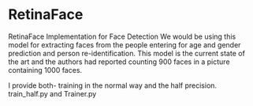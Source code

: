 # RetinaFace
RetinaFace Implementation for Face Detection
We would be using this model for extracting faces from the people entering for age and gender prediction and person re-identification. This model is the current state of the art and the authors had reported counting 900 faces in a picture containing 1000 faces. </br>

I provide both- training in the normal way and the half precision. </br>
train_half.py and Trainer.py</br>
